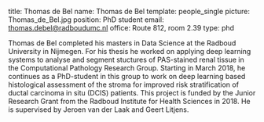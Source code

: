 title: Thomas de Bel
name: Thomas de Bel
template: people_single
picture: Thomas_de_Bel.jpg
position: PhD student
email: thomas.debel@radboudumc.nl
office: Route 812, room 2.39
type: phd

Thomas de Bel completed his masters in Data Science at the Radboud University in Nijmegen. For his thesis he worked on applying deep learning systems to analyse and segment stuctures of PAS-stained renal tissue in the Computational Pathology Research Group. Starting in March 2018, he continues as a PhD-student in this group to work on deep learning based histological assessment of the stroma for improved risk stratification of ductal carcinoma in situ (DCIS) patients. This project is funded by the Junior Research Grant from the Radboud Institute for Health Sciences in 2018. He is supervised by Jeroen van der Laak and Geert Litjens.
